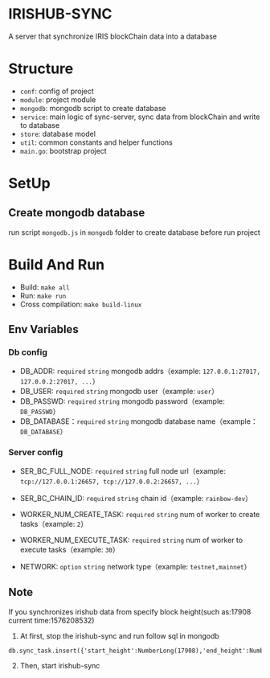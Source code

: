 # IRISHUB-SYNC
A server that synchronize IRIS blockChain data into a database

# Structure

- `conf`: config of project
- `module`: project module
- `mongodb`: mongodb script to create database
- `service`: main logic of sync-server, sync data from blockChain and write to database
- `store`: database model
- `util`: common constants and helper functions
- `main.go`: bootstrap project

# SetUp

## Create mongodb database

run script `mongodb.js` in `mongodb` folder to create database before run project

# Build And Run

- Build: `make all`
- Run: `make run`
- Cross compilation: `make build-linux`

## Env Variables

### Db config

- DB_ADDR: `required` `string` mongodb addrs（example: `127.0.0.1:27017, 127.0.0.2:27017, ...`）
- DB_USER: `required` `string` mongodb user（example: `user`）
- DB_PASSWD: `required` `string` mongodb password（example: `DB_PASSWD`）
- DB_DATABASE：`required` `string` mongodb database name（example：`DB_DATABASE`）

### Server config

- SER_BC_FULL_NODE: `required` `string`  full node url（example: `tcp://127.0.0.1:26657, tcp://127.0.0.2:26657, ...`）
- SER_BC_CHAIN_ID: `required` `string`  chain id（example: `rainbow-dev`）
- WORKER_NUM_CREATE_TASK: `required` `string` num of worker to create tasks（example: `2`）
- WORKER_NUM_EXECUTE_TASK: `required` `string` num of worker to execute tasks（example: `30`）

- NETWORK: `option` `string` network type（example: `testnet,mainnet`）

## Note

If you synchronizes irishub data from specify block height(such as:17908 current time:1576208532)
1. At first, stop the irishub-sync and run follow sql in mongodb 

```
db.sync_task.insert({'start_height':NumberLong(17908),'end_height':NumberLong(0),'current_height':NumberLong(0),'status':'unhandled','last_update_time':NumberLong(1576208532)})
```

2. Then, start irishub-sync


